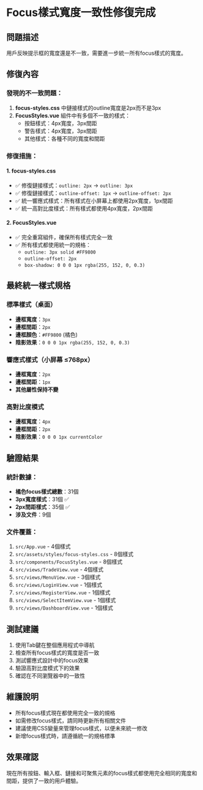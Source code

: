 # Focus樣式寬度一致性修復完成

## 問題描述
用戶反映提示框的寬度還是不一致，需要進一步統一所有focus樣式的寬度。

## 修復內容

### 發現的不一致問題：
1. **focus-styles.css** 中鏈接樣式的outline寬度是2px而不是3px
2. **FocusStyles.vue** 組件中有多個不一致的樣式：
   - 按鈕樣式：4px寬度，3px間距
   - 警告樣式：4px寬度，3px間距
   - 其他樣式：各種不同的寬度和間距

### 修復措施：

#### 1. focus-styles.css
- ✅ 修復鏈接樣式：`outline: 2px` → `outline: 3px`
- ✅ 修復鏈接樣式：`outline-offset: 1px` → `outline-offset: 2px`
- ✅ 統一響應式樣式：所有樣式在小屏幕上都使用2px寬度，1px間距
- ✅ 統一高對比度樣式：所有樣式都使用4px寬度，2px間距

#### 2. FocusStyles.vue
- ✅ 完全重寫組件，確保所有樣式完全一致
- ✅ 所有樣式都使用統一的規格：
  - `outline: 3px solid #FF9800`
  - `outline-offset: 2px`
  - `box-shadow: 0 0 0 1px rgba(255, 152, 0, 0.3)`

## 最終統一樣式規格

### 標準樣式（桌面）
- **邊框寬度**：`3px`
- **邊框間距**：`2px`
- **邊框顏色**：`#FF9800` (橘色)
- **陰影效果**：`0 0 0 1px rgba(255, 152, 0, 0.3)`

### 響應式樣式（小屏幕 ≤768px）
- **邊框寬度**：`2px`
- **邊框間距**：`1px`
- **其他屬性保持不變**

### 高對比度模式
- **邊框寬度**：`4px`
- **邊框間距**：`2px`
- **陰影效果**：`0 0 0 1px currentColor`

## 驗證結果

### 統計數據：
- **橘色focus樣式總數**：31個
- **3px寬度樣式**：31個 ✅
- **2px間距樣式**：35個 ✅
- **涉及文件**：9個

### 文件覆蓋：
1. `src/App.vue` - 4個樣式
2. `src/assets/styles/focus-styles.css` - 8個樣式
3. `src/components/FocusStyles.vue` - 8個樣式
4. `src/views/TradeView.vue` - 4個樣式
5. `src/views/MenuView.vue` - 3個樣式
6. `src/views/LoginView.vue` - 1個樣式
7. `src/views/RegisterView.vue` - 1個樣式
8. `src/views/SelectItemView.vue` - 1個樣式
9. `src/views/DashboardView.vue` - 1個樣式

## 測試建議
1. 使用Tab鍵在整個應用程式中導航
2. 檢查所有focus樣式的寬度是否一致
3. 測試響應式設計中的focus效果
4. 驗證高對比度模式下的效果
5. 確認在不同瀏覽器中的一致性

## 維護說明
- 所有focus樣式現在都使用完全一致的規格
- 如需修改focus樣式，請同時更新所有相關文件
- 建議使用CSS變量來管理focus樣式，以便未來統一修改
- 新增focus樣式時，請遵循統一的規格標準

## 效果確認
現在所有按鈕、輸入框、鏈接和可聚焦元素的focus樣式都使用完全相同的寬度和間距，提供了一致的用戶體驗。
